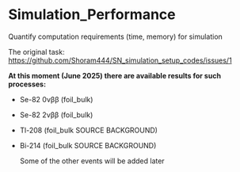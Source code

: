 # Simulation_Performance
Quantify computation requirements (time, memory) for simulation

The original task: https://github.com/Shoram444/SN_simulation_setup_codes/issues/1

**At this moment (June 2025) there are available results for such processes:**

* Se-82 0νββ (foil_bulk)
* Se-82 2νββ (foil_bulk)
* Tl-208 (foil_bulk SOURCE BACKGROUND)
* Bi-214 (foil_bulk SOURCE BACKGROUND)

  Some of the other events will be added later
